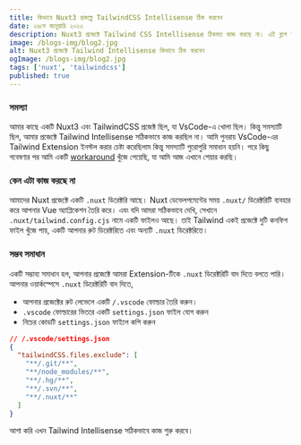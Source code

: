 ```yaml
---
title: কিভাবে Nuxt3 প্রকল্পে TailwindCSS Intellisense ঠিক করবেন  
date: ২৬শে জানুয়ারি ২০২৩  
description: Nuxt3 প্রজেক্টে Tailwind CSS Intellisense ঠিকমত কাজ করছে না। এই ব্লগে আমি এই সমস্যাটি সমাধানের একটি উপায় শেয়ার করব।  
image: /blogs-img/blog2.jpg  
alt: Nuxt3 প্রজেক্টে Tailwind Intellisense কিভাবে ঠিক করবেন  
ogImage: /blogs-img/blog2.jpg  
tags: ['nuxt', 'tailwindcss']  
published: true  
---
```


### সমস্যা

আমার কাছে একটি Nuxt3 এবং TailwindCSS প্রজেক্ট ছিল, যা VsCode-এ খোলা ছিল। কিন্তু সমস্যাটি ছিল, আমার প্রজেক্টে Tailwind Intellisense সঠিকভাবে কাজ করছিল না। আমি পুনরায় VsCode-এর Tailwind Extension ইনস্টল করার চেষ্টা করেছিলাম কিন্তু সমস্যাটি পুরোপুরি সমাধান হয়নি। পরে কিছু গবেষণার পর আমি একটি [workaround](https://github.com/tailwindlabs/tailwindcss-intellisense/issues/663#issuecomment-1316788128) খুঁজে পেয়েছি, যা আমি আজ এখানে শেয়ার করছি।

### কেন এটা কাজ করছে না

আমাদের Nuxt প্রজেক্টে একটি `.nuxt` ডিরেক্টরি আছে। Nuxt ডেভেলপমেন্টের সময় `.nuxt/` ডিরেক্টরিটি ব্যবহার করে আপনার Vue অ্যাপ্লিকেশন তৈরি করে। এবং যদি আমরা সঠিকভাবে দেখি, সেখানে `.nuxt/tailwind.config.cjs` নামে একটি ফাইলও আছে। তাই Tailwind একই প্রজেক্টে দুটি কনফিগ ফাইল খুঁজে পায়, একটি আপনার রুট ডিরেক্টরিতে এবং অন্যটি `.nuxt` ডিরেক্টরিতে।

### সম্ভব সমাধান

একটি সম্ভাব্য সমাধান হল, আপনার প্রজেক্টে আমরা Extension-টিকে `.nuxt` ডিরেক্টরিটি বাদ দিতে বলতে পারি। আপনার ওয়ার্কস্পেসে `.nuxt` ডিরেক্টরিটি বাদ দিতে,

- আপনার প্রজেক্টের রুট লেভেলে একটি `/.vscode` ফোল্ডার তৈরি করুন।
- `.vscode` ফোল্ডারের ভিতরে একটি `settings.json` ফাইল যোগ করুন
- নিচের কোডটি `settings.json` ফাইলে কপি করুন

```json
// /.vscode/settings.json
{
  "tailwindCSS.files.exclude": [
    "**/.git/**",
    "**/node_modules/**",
    "**/.hg/**",
    "**/.svn/**",
    "**/.nuxt/**"
  ]
}
```

আশা করি এখন Tailwind Intellisense সঠিকভাবে কাজ শুরু করবে।